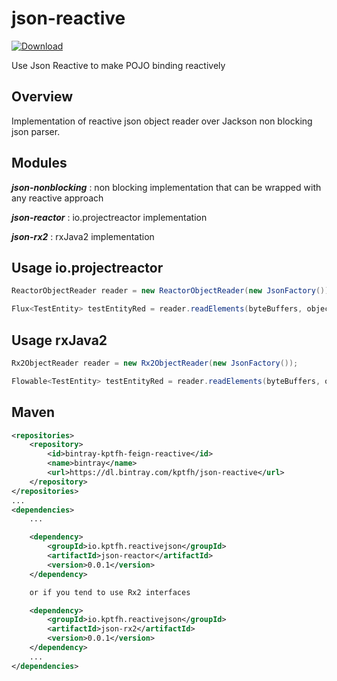 # json-reactive

[ ![Download](https://api.bintray.com/packages/kptfh/json-reactive/json/images/download.svg) ](https://bintray.com/kptfh/json-reactive/json/_latestVersion)

Use Json Reactive to make POJO binding reactively 

## Overview

Implementation of reactive json object reader over Jackson non blocking json parser.

## Modules
  
  **_json-nonblocking_** : non blocking implementation that can be wrapped with any reactive approach
  
  **_json-reactor_** : io.projectreactor implementation 
  
  **_json-rx2_** : rxJava2 implementation
  
## Usage io.projectreactor 

```java
ReactorObjectReader reader = new ReactorObjectReader(new JsonFactory());

Flux<TestEntity> testEntityRed = reader.readElements(byteBuffers, objectMapper.readerFor(TestEntity.class));
```

## Usage rxJava2 

```java
Rx2ObjectReader reader = new Rx2ObjectReader(new JsonFactory());

Flowable<TestEntity> testEntityRed = reader.readElements(byteBuffers, objectMapper.readerFor(TestEntity.class));
```

## Maven

```xml
<repositories>
    <repository>
        <id>bintray-kptfh-feign-reactive</id>
        <name>bintray</name>
        <url>https://dl.bintray.com/kptfh/json-reactive</url>
    </repository>
</repositories>
...
<dependencies>
    ...

    <dependency>
        <groupId>io.kptfh.reactivejson</groupId>
        <artifactId>json-reactor</artifactId>
        <version>0.0.1</version>
    </dependency>

    or if you tend to use Rx2 interfaces

    <dependency>
        <groupId>io.kptfh.reactivejson</groupId>
        <artifactId>json-rx2</artifactId>
        <version>0.0.1</version>
    </dependency>
    ...
</dependencies>
```